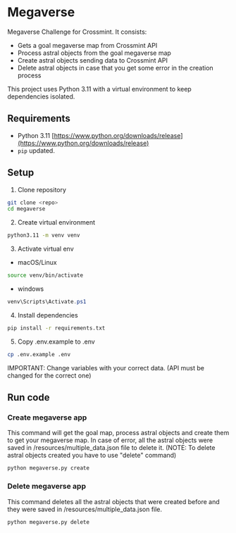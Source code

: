 # Megaverse
Megaverse Challenge for Crossmint. It consists:
- Gets a goal megaverse map from Crossmint API
- Process astral objects from the goal megaverse map
- Create astral objects sending data to Crossmint API
- Delete astral objects in case that you get some error in the creation process

This project uses Python 3.11 with a virtual environment to keep dependencies isolated.

## Requirements
 - Python 3.11 [https://www.python.org/downloads/release](https://www.python.org/downloads/release)
 - `pip` updated.

## Setup

1. Clone repository

```bash
git clone <repo>
cd megaverse
```

2. Create virtual environment

```bash
python3.11 -m venv venv
```

3. Activate virtual env
- macOS/Linux
```bash
source venv/bin/activate
```

- windows
```powershell
venv\Scripts\Activate.ps1
```

4. Install dependencies
```bash
pip install -r requirements.txt
```

5. Copy .env.example to .env
```bash
cp .env.example .env
```
IMPORTANT: Change variables with your correct data. (API must be changed for the correct one)

## Run code

### Create megaverse app
This command will get the goal map, process astral objects and create them to get your megaverse map.
In case of error, all the astral objects were saved in /resources/multiple_data.json file to delete it. 
(NOTE: To delete astral objects created you have to use "delete" command)

```bash
python megaverse.py create
```
### Delete megaverse app
This command deletes all the astral objects that were created before and they were saved in /resources/multiple_data.json file.

```bash
python megaverse.py delete
```

